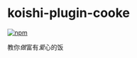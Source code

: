 # koishi-plugin-cooke

[![npm](https://img.shields.io/npm/v/koishi-plugin-cooke?style=flat-square)](https://www.npmjs.com/package/koishi-plugin-cooke)

教你*做*富有*爱*心的饭
